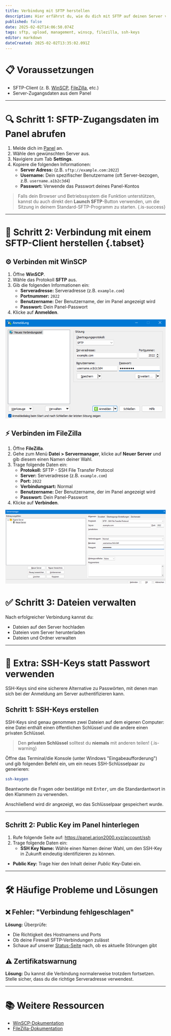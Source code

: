 ```yaml
---
title: Verbindung mit SFTP herstellen
description: Hier erfährst du, wie du dich mit SFTP auf deinen Server verbindest, um Dateien hochzuladen, herunterzuladen oder zu bearbeiten.
published: false
date: 2025-02-02T14:06:50.074Z
tags: sftp, upload, management, winscp, filezilla, ssh-keys
editor: markdown
dateCreated: 2025-02-02T13:35:02.091Z
---
```


# 📋 Voraussetzungen

- SFTP-Client (z. B. [WinSCP](https://winscp.net "Klicke hier, um winscp.net zu öffnen"), [FileZilla](https://filezilla-project.org "Klicke hier, um filezilla-project.org zu öffnen"), etc.)
- Server-Zugangsdaten aus dem Panel

---

# 🔍 Schritt 1: SFTP-Zugangsdaten im Panel abrufen

1. Melde dich im [Panel](https://panel.arion2000.xyz "Klicke hier, um das Panel zu öffnen") an.
2. Wähle den gewünschten Server aus.
3. Navigiere zum Tab **Settings**.
4. Kopiere die folgenden Informationen:
   - **Server Adress:** (z.B. `sftp://example.com:2022`)
   - **Username:** Dein spezifischer Benutzername (oft Server-bezogen, z.B. `username.a1b2c3d4`)
   - **Passwort:** Verwende das Passwort deines Panel-Kontos

> Falls dein Browser und Betriebssystem die Funktion unterstützen, kannst du auch direkt den **Launch SFTP**-Button verwenden, um die Sitzung in deinem Standard-SFTP-Programm zu starten.
{.is-success}

---

# 🔌 Schritt 2: Verbindung mit einem SFTP-Client herstellen {.tabset}

## ⚙️ Verbinden mit WinSCP

1. Öffne **WinSCP**.
2. Wähle das Protokoll **SFTP** aus.
3. Gib die folgenden Informationen ein:
   - **Serveradresse:** Serveradresse (z.B. `example.com`)
   - **Portnummer:** `2022`
   - **Benutzername:** Der Benutzername, der im Panel angezeigt wird
   - **Passwort:** Dein Panel-Passwort
4. Klicke auf **Anmelden**.

![Anmeldemaske im WinSCP-Client](/_assets/user-interface/verbindung-mit-sftp-herstellen/winscp-anmeldung.png)

## ⚡ Verbinden im FileZilla

1. Öffne **FileZilla**.
2. Gehe zum Menü **Datei > Servermanager**, klicke auf **Neuer Server** und gib diesem einen Namen deiner Wahl.
3. Trage folgende Daten ein:
   - **Protokoll:** SFTP - SSH File Transfer Protocol
   - **Server:** Serveradresse (z.B. `example.com`)
   - **Port:** `2022`
   - **Verbindungsart:** Normal
   - **Benutzername:** Der Benutzername, der im Panel angezeigt wird
   - **Passwort:** Dein Panel-Passwort
4. Klicke auf **Verbinden**.

![Anmeldemaske im FileZilla-Client](/_assets/user-interface/verbindung-mit-sftp-herstellen/filezilla-anmeldung.png)

# ✅ Schritt 3: Dateien verwalten

Nach erfolgreicher Verbindung kannst du:

- Dateien auf den Server hochladen
- Dateien vom Server herunterladen
- Dateien und Ordner verwalten

---

# 🔑 Extra: SSH-Keys statt Passwort verwenden

SSH-Keys sind eine sicherere Alternative zu Passwörten, mit denen man sich bei der Anmeldung am Server authentifizieren kann.

## Schritt 1: SSH-Keys erstellen

SSH-Keys sind genau genommen zwei Dateien auf dem eigenen Computer: eine Datei enthält einen öffentlichen Schlüssel und die andere einen privaten Schlüssel.

> Den **privaten Schlüssel** solltest du **niemals** mit anderen teilen!
{.is-warning}

Öffne das Terminal/die Konsole (unter Windows "Eingabeaufforderung") und gib folgenden Befehl ein, um ein neues SSH-Schlüsselpaar zu generieren:

```bash
ssh-keygen
```

Beantworte die Fragen oder bestätige mit <kbd>Enter</kbd>, um die Standardantwort in den Klammern zu verwenden.

Anschließend wird dir angezeigt, wo das Schlüsselpaar gespeichert wurde.

---

## Schritt 2: Public Key im Panel hinterlegen

1. Rufe folgende Seite auf: <https://panel.arion2000.xyz/account/ssh>
2. Trage folgende Daten ein:
	- **SSH Key Name:** Wähle einen Namen deiner Wahl, um den SSH-Key in Zukunft eindeutig identifizieren zu können.
  - **Public Key:** Trage hier den Inhalt deiner _Public_ Key-Datei ein.

---

# 🛠️ Häufige Probleme und Lösungen

## ❌ Fehler: "Verbindung fehlgeschlagen"

**Lösung:** Überprüfe:
- Die Richtigkeit des Hostnamens und Ports
- Ob deine Firewall SFTP-Verbindungen zulässt
- Schaue auf unserer [Status-Seite](https://status.arion2000.xyz "Klicke hier, um die arion2000.xyz Statuspage zu öffnen") nach, ob es aktuelle Störungen gibt

## ⚠️ Zertifikatswarnung

**Lösung:** Du kannst die Verbindung normalerweise trotzdem fortsetzen. Stelle sicher, dass du die richtige Serveradresse verwendest.

---

# 📚 Weitere Ressourcen

- [WinSCP-Dokumentation](https://winscp.net/eng/docs/start "Klicke hier, um https://winscp.net/eng/docs/start zu öffnen")
- [FileZilla-Dokumentation](https://wiki.filezilla-project.org/Documentation "Klicke hier, um https://wiki.filezilla-project.org/Documentation zu öffnen")